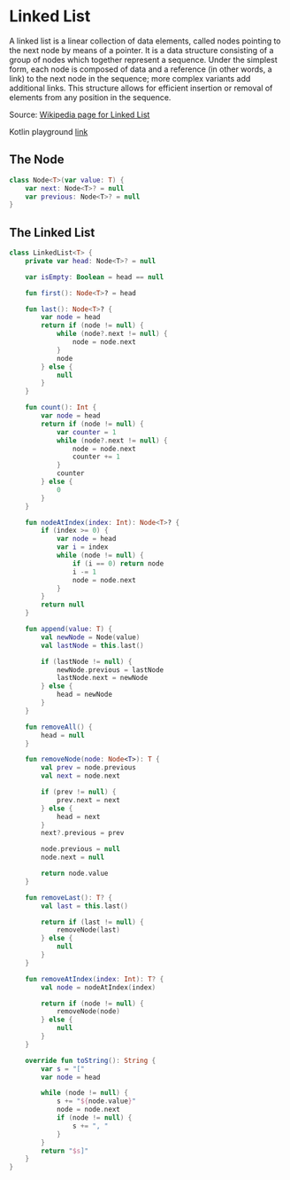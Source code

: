 # Linked List

A linked list is a linear collection of data elements, called nodes pointing to the next node by means of a pointer. It is a data structure consisting of a group of nodes which together represent a sequence. Under the simplest form, each node is composed of data and a reference (in other words, a link) to the next node in the sequence; more complex variants add additional links. This structure allows for efficient insertion or removal of elements from any position in the sequence.

Source: [Wikipedia page for Linked List](https://en.wikipedia.org/wiki/Linked_list)

Kotlin playground [link](https://pl.kotl.in/Y3EVqGfVM)

## The Node

```kotlin
class Node<T>(var value: T) {
    var next: Node<T>? = null
    var previous: Node<T>? = null
}
```

## The Linked List

```kotlin
class LinkedList<T> {
    private var head: Node<T>? = null

    var isEmpty: Boolean = head == null

    fun first(): Node<T>? = head

    fun last(): Node<T>? {
        var node = head
        return if (node != null) {
            while (node?.next != null) {
                node = node.next
            }
            node
        } else {
            null
        }
    }

    fun count(): Int {
        var node = head
        return if (node != null) {
            var counter = 1
            while (node?.next != null) {
                node = node.next
                counter += 1
            }
            counter
        } else {
            0
        }
    }

    fun nodeAtIndex(index: Int): Node<T>? {
        if (index >= 0) {
            var node = head
            var i = index
            while (node != null) {
                if (i == 0) return node
                i -= 1
                node = node.next
            }
        }
        return null
    }

    fun append(value: T) {
        val newNode = Node(value)
        val lastNode = this.last()

        if (lastNode != null) {
            newNode.previous = lastNode
            lastNode.next = newNode
        } else {
            head = newNode
        }
    }

    fun removeAll() {
        head = null
    }

    fun removeNode(node: Node<T>): T {
        val prev = node.previous
        val next = node.next

        if (prev != null) {
            prev.next = next
        } else {
            head = next
        }
        next?.previous = prev

        node.previous = null
        node.next = null

        return node.value
    }

    fun removeLast(): T? {
        val last = this.last()

        return if (last != null) {
            removeNode(last)
        } else {
            null
        }
    }

    fun removeAtIndex(index: Int): T? {
        val node = nodeAtIndex(index)

        return if (node != null) {
            removeNode(node)
        } else {
            null
        }
    }

    override fun toString(): String {
        var s = "["
        var node = head

        while (node != null) {
            s += "${node.value}"
            node = node.next
            if (node != null) {
                s += ", "
            }
        }
        return "$s]"
    }
}
```